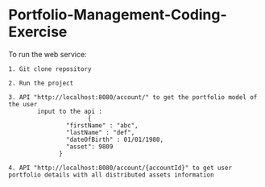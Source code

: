 # Portfolio-Management-Coding-Exercise


To run the web service:
    
    1. Git clone repository

    2. Run the project
    
    3. API "http://localhost:8080/account/" to get the portfolio model of the user
            input to the api :
                          {
                    "firstName" : "abc",
                    "lastName" : "def",
                    "dateOfBirth" : 01/01/1980,
                    "asset": 9809
                  }
                  
    4. API "http://localhost:8080/account/{accountId}" to get user portfolio details with all distributed assets information
    
   
